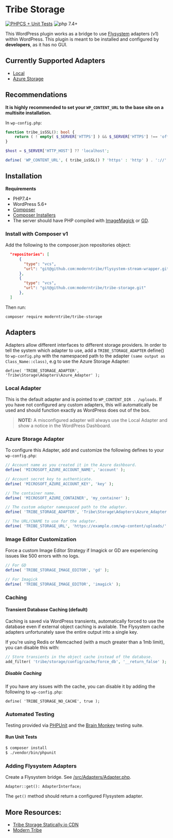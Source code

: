 # Tribe Storage

[![PHPCS + Unit Tests](https://github.com/moderntribe/tribe-storage/actions/workflows/pull-request.yml/badge.svg)](https://github.com/moderntribe/tribe-storage/actions/workflows/pull-request.yml)
![php 7.4+](https://img.shields.io/badge/php-min%207.4-red.svg)

This WordPress plugin works as a bridge to use [Flysystem](https://flysystem.thephpleague.com/v1/docs/) adapters (v1) 
within WordPress. This plugin is meant to be installed and configured by **developers**, as it has no GUI.

## Currently Supported Adapters

- [Local](https://flysystem.thephpleague.com/v1/docs/adapter/local/)
- [Azure Storage](https://flysystem.thephpleague.com/v1/docs/adapter/azure/)

## Recommendations

**It is highly recommended to set your `WP_CONTENT_URL` to the base site on a multisite installation.**

In `wp-config.php`:

```php
function tribe_isSSL(): bool {
	return ( ! empty( $_SERVER['HTTPS'] ) && $_SERVER['HTTPS'] !== 'off' );
}

$host = $_SERVER['HTTP_HOST'] ?? 'localhost';

define( 'WP_CONTENT_URL', ( tribe_isSSL() ? 'https' : 'http' ) . '://' . $host . '/wp-content' );
```

## Installation

**Requirements**
- PHP7.4+
- WordPress 5.6+
- [Composer](https://getcomposer.org/)
- [Composer Installers](https://composer.rarst.net/recipe/paths-control/)
- The server should have PHP compiled with [ImageMagick](https://www.php.net/manual/en/book.imagick.php) or
[GD](https://www.php.net/manual/en/book.image.php).

### Install with Composer v1

Add the following to the composer.json repositories object:

```json
  "repositories": [
      {
        "type": "vcs",
        "url": "git@github.com:moderntribe/flysystem-stream-wrapper.git"
      },        
      {
        "type": "vcs",
        "url": "git@github.com:moderntribe/tribe-storage.git"
      },
  ]

```
Then run:

```shell
composer require moderntribe/tribe-storage
```

## Adapters

Adapters allow different interfaces to different storage providers. In order to tell the system which adapter to use,
add a `TRIBE_STORAGE_ADAPTER` define() to `wp-config.php` with the namespaced path to the adapter 
`(same output as Class_Name::class)`, e.g to use the Azure Storage Adapter: 

`define( 'TRIBE_STORAGE_ADAPTER', 'Tribe\Storage\Adapters\Azure_Adapter' );`

### Local Adapter

This is the default adapter and is pointed to `WP_CONTENT_DIR . /uploads`. If you have not configured any custom 
adapters, this will automatically be used and should function exactly as WordPress does out of the box.

> **NOTE:** A misconfigured adapter will always use the Local Adapter and show a notice in the WordPress Dashboard.

### Azure Storage Adapter

To configure this Adapter, add and customize the following defines to your `wp-config.php`:

```php
// Account name as you created it in the Azure dashboard.
define( 'MICROSOFT_AZURE_ACCOUNT_NAME', 'account' );

// Account secret key to authenticate.
define( 'MICROSOFT_AZURE_ACCOUNT_KEY', 'key' );

// The container name.
define( 'MICROSOFT_AZURE_CONTAINER', 'my_container' );

// The custom adapter namespaced path to the adapter.
define( 'TRIBE_STORAGE_ADAPTER', 'Tribe\Storage\Adapters\Azure_Adapter' );

// The URL/CNAME to use for the adapter.
define( 'TRIBE_STORAGE_URL', 'https://example.com/wp-content/uploads/' . MICROSOFT_AZURE_CONTAINER );
```

### Image Editor Customization

Force a custom Image Editor Strategy if Imagick or GD are experiencing issues like 500 errors with no logs.

```php
// For GD
define( 'TRIBE_STORAGE_IMAGE_EDITOR', 'gd' );

// For Imagick
define( 'TRIBE_STORAGE_IMAGE_EDITOR', 'imagick' );
```

### Caching

#### Transient Database Caching (default)

Caching is saved via WordPress transients, automatically forced to use the database even if external object
caching is available. The Flysystem cache adapters unfortunately save the entire output into a single key.

If you're using Redis or Memcached (with a much greater than a 1mb limit), you can disable this with:

```php
// Store transients in the object cache instead of the database.
add_filter( 'tribe/storage/config/cache/force_db', '__return_false' );
```

##### Disable Caching

If you have any issues with the cache, you can disable it by adding the following to `wp-config.php`:

`define( 'TRIBE_STORAGE_NO_CACHE', true );`

### Automated Testing

Testing provided via [PHPUnit](https://phpunit.de/) and the [Brain Monkey](https://brain-wp.github.io/BrainMonkey/) 
testing suite.

#### Run Unit Tests

```bash
$ composer install
$ ./vendor/bin/phpunit
```

### Adding Flysystem Adapters

Create a Flysystem bridge. See [/src/Adapters/Adapter.php](./src/Adapters/Adapter.php).

`Adapter::get(): AdapterInterface;`

The `get()` method should return a configured Flysystem adapter.

## More Resources:
- [Tribe Storage Statically.io CDN](https://github.com/moderntribe/tribe-storage-statically-cdn)
- [Modern Tribe](https://tri.be/)
